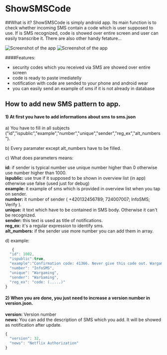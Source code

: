 # ShowSMSCode

 
##What is it?
ShowSMSCode is simply android app. Its main function is to check whether incoming SMS contain a code which is user supposed to use. If is SMS recognized, code is showed over entire screen and user can easily transcribe it. There are also other handy fetature...

![Screenshot of the app](http://i.imgur.com/V5yGmxP.png?1)
![Screenshot of the app](http://i.imgur.com/nK6FZmG.png?1)

####Features:

- security codes which you received via SMS are showed over entire screen
- code is ready to paste imediatelly
- notification with code are sended to your phone and android wear 
- you can easily send an example of sms if it is not already in database


## How to add new SMS pattern to app.

#### 1) At first you have to add informations about sms to sms.json 

  a) You have to fill in all subjects ("id","ispublic","example","number","unique","sender","reg_ex","alt_numbers").

  b) Every paramater except alt_numbers have to be filled.

  c) What does parameters means:
  
 
   **id:** 
   if sender is typical number use unique number higher than 0 otherwise use number higher than 1000. <br>
   **ispublic:** 
     use true if it supposed to be shown in overview list (in app) otherwise use false (used just for debug)<br>
   **example:**
    it example of sms which is provided in overview list when you tap on sender.<br>
   **number:**
    it number of sender ( +420132456789; 724007007; InfoSMS; Verify ).    <br>
   **unique:**
    it text which have to be contained in SMS body. Otherwise it can't be recognized.<br>
   **sender:**
    this text is used as title of notifications.<br>
   **reg_ex:**
    it's a regular expression to identify sms.<br>
   **alt_numbers:**
    if the sender use more number you can add them in array.

  d) example:
  ```javascript
     {
    "id": 1002,
    "ispublic":true,
    "example":"Confirmation code: 41366. Never give this code out. Wargaming.net",
    "number": "InfoSMS",
    "unique": "Wargaming",
    "sender": "WarGaming",
    "reg_ex": "code: (.....)"
  }
  ```


#### 2) When you are done, you just need to increase a version number in version.json. 

 **version:** 
   Version number <br>
 **news:** 
  You can add the description of SMS which you add. It will be showed as notification after update.<br>
```javascript
{
  "version": 32,
  "news": "Netflix Authorization"
}
```
